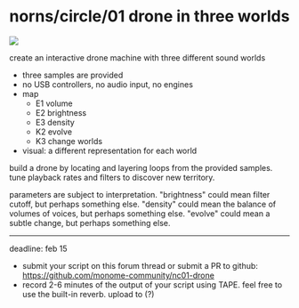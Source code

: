 # norns/circle/01 drone in three worlds

![](https://github.com/monome-community/nc01-drone/raw/master/lib/nc.jpg)

create an interactive drone machine with three different sound worlds

- three samples are provided
- no USB controllers, no audio input, no engines
- map
   - E1 volume
   - E2 brightness
   - E3 density
   - K2 evolve
   - K3 change worlds
- visual: a different representation for each world

build a drone by locating and layering loops from the provided samples. tune playback rates and filters to discover new territory.

parameters are subject to interpretation. "brightness" could mean filter cutoff, but perhaps something else. "density" could mean the balance of volumes of voices, but perhaps something else. "evolve" could mean a subtle change, but perhaps something else.

---

deadline: feb 15

- submit your script on this forum thread or submit a PR to github: https://github.com/monome-community/nc01-drone
- record 2-6 minutes of the output of your script using TAPE. feel free to use the built-in reverb. upload to (?)

